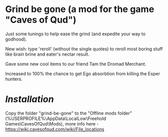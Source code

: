 # Grind be gone (a mod for the game "Caves of Qud")

Just some tunings to help ease the grind (and expedite your way to godhood).

New wish: type 'reroll' (without the single quotes) to reroll most boring stuff like brain brine and eater's nectar result.

Gave some new cool items to our friend Tam the Dromad Merchant.

Increased to 100% the chance to get Ego absorbtion from killing the Esper hunters.


# *Installation* 

Copy the folder "grind-be-gone" to the "Offline mods folder" (%USERPROFILE%\AppData\LocalLow\Freehold Games\CavesOfQud\Mods), more info here - https://wiki.cavesofqud.com/wiki/File_locations

